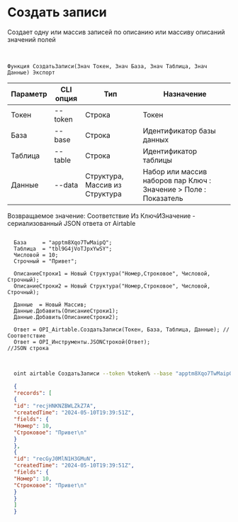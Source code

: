 ﻿---
sidebar_position: 3
---

# Создать записи
 Создает одну или массив записей по описанию или массиву описаний значений полей


<br/>


`Функция СоздатьЗаписи(Знач Токен, Знач База, Знач Таблица, Знач Данные) Экспорт`

  | Параметр | CLI опция | Тип | Назначение |
  |-|-|-|-|
  | Токен | --token | Строка | Токен |
  | База | --base | Строка | Идентификатор базы данных |
  | Таблица | --table | Строка | Идентификатор таблицы |
  | Данные | --data | Структура, Массив из Структура | Набор или массив наборов пар Ключ : Значение > Поле : Показатель |

  
  Возвращаемое значение:   Соответствие Из КлючИЗначение - сериализованный JSON ответа от Airtable





```bsl title="Пример кода"
  
  База     = "apptm8Xqo7TwMaipQ";
  Таблица  = "tbl9G4jVoTJpxYwSY";
  Числовой = 10;
  Строчный = "Привет";
  
  ОписаниеСтроки1 = Новый Структура("Номер,Строковое", Числовой, Строчный);
  ОписаниеСтроки2 = Новый Структура("Номер,Строковое", Числовой, Строчный);
  
  Данные  = Новый Массив;
  Данные.Добавить(ОписаниеСтроки1);
  Данные.Добавить(ОписаниеСтроки2);
  
  Ответ = OPI_Airtable.СоздатьЗаписи(Токен, База, Таблица, Данные); //Соответствие
  Ответ = OPI_Инструменты.JSONСтрокой(Ответ);                       //JSON строка
  
```
	


```sh title="Пример команды CLI"
    
  oint airtable СоздатьЗаписи --token %token% --base "apptm8Xqo7TwMaipQ" --table "tbl9G4jVoTJpxYwSY" --data %data%

```

```json title="Результат"
  {
  "records": [
  {
  "id": "recjHNKNZBWLZkZ7A",
  "createdTime": "2024-05-10T19:39:51Z",
  "fields": {
  "Номер": 10,
  "Строковое": "Привет\n"
  }
  },
  {
  "id": "recGyJ0MlN1H3GMuN",
  "createdTime": "2024-05-10T19:39:51Z",
  "fields": {
  "Номер": 10,
  "Строковое": "Привет\n"
  }
  }
  ]
  }
```
